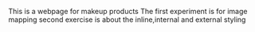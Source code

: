 This is a webpage for makeup products
The first experiment is for image mapping
second exercise is about the inline,internal and external styling
